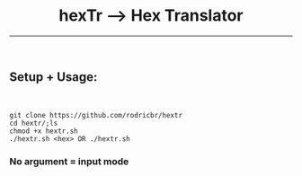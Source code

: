<h1 align="center">hexTr --> Hex Translator</h3>
<hr>
</br>

## Setup + Usage:

</br>

`git clone https://github.com/rodricbr/hextr` </br>
`cd hextr/;ls` </br>
`chmod +x hextr.sh` </br>
`./hextr.sh <hex> OR ./hextr.sh` </br>

### No argument = input mode
